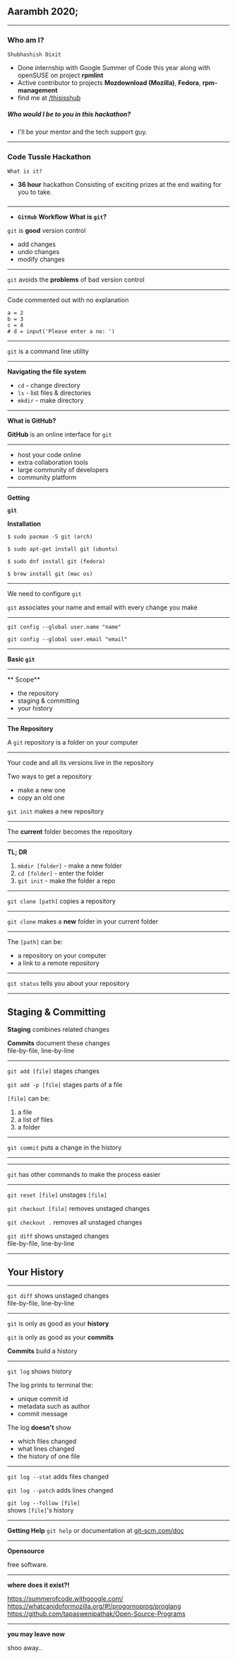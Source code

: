 ## Aarambh 2020;

---
### Who am I?
`Shubhashish Dixit`
 - Done internship with Google Summer of Code this year
 along with openSUSE on project **rpmlint**
 - Active contributor to projects **Mozdownload (Mozilla)**, **Fedora**, **rpm-management**  
 - find me at [/thisisshub](https://github.com/thisisshub)
 
##### Who would I be to you in this hackathon?
- I'll be your mentor and the tech support guy. 
---

### Code Tussle Hackathon
`What is it?`
 - **36 hour** hackathon
 Consisting of exciting prizes at the end waiting for you to take.

##### 
---
- **`GitHub`** **Workflow**
**What is `git`?**
 
`git` is **good** version control

-  add changes
-  undo changes
-   modify changes
---

`git` avoids the **problems** of bad version control

---
Code commented out with no explanation

```
a = 2 
b = 3
c = 4
# d = input('Please enter a no: ')
```
---
`git` is a command line utility

---

**Navigating the file system**

-   `cd` - change directory
-   `ls` - list files & directories
-   `mkdir` - make directory

---

 **What is GitHub?**

**GitHub** is an online interface for `git`

---
-   host your code online
-   extra collaboration tools
-   large community of developers
-   community platform
---

**Getting** 

**`git`**

**Installation**

    $ sudo pacman -S git (arch)
        
    $ sudo apt-get install git (ubuntu)
        
    $ sudo dnf install git (fedora)
        
    $ brew install git (mac os)

---
We need to configure `git`

`git` associates your name and email with every change you make

---
`git config --global user.name "name"`

`git config --global user.email "email"`

---

**Basic `git`**

---
** Scope**

-   the repository
-   staging & committing
-   your history
---

**The Repository**

A `git` repository is a folder on your computer

---
Your code and all its versions live in the repository

Two ways to get a repository

-   make a new one
-   copy an old one

`git init` makes a new repository

---
The **current** folder becomes the repository

---
**TL; DR**

1.  `mkdir [folder]` - make a new folder
2.  `cd [folder]` - enter the folder
3.  `git init` - make the folder a repo

---
`git clone [path]` copies a repository

---

`git clone` makes a **new** folder in your current folder

---
The `[path]` can be:

-   a repository on your computer
-   a link to a remote repository

---

`git status` tells you about your repository

---

## Staging & Committing

**Staging** combines related changes

**Commits** document these changes  
file-by-file, line-by-line

---
`git add [file]` stages changes

`git add -p [file]` stages parts of a file

`[file]` can be:

1.  a file
2.  a list of files
3.  a folder

---
`git commit` puts a change in the history

---

---
`git` has other commands to make the process easier

---
`git reset [file]` unstages `[file]`


`git checkout [file]` removes unstaged changes

`git checkout .` removes all unstaged changes

`git diff` shows unstaged changes  
file-by-file, line-by-line

---
## Your History
---
`git diff` shows unstaged changes  
file-by-file, line-by-line

---

`git` is only as good as your **history**

`git` is only as good as your **commits**

**Commits** build a history

---


`git log` shows history


The log prints to terminal the:

-   unique commit id
-   metadata such as author
-   commit message

The log **doesn't** show

-   which files changed
-   what lines changed
-   the history of one file

---

`git log --stat` adds files changed

`git log --patch` adds lines changed

`git log --follow [file]`  
shows `[file]`'s history

---
**Getting Help**
`git help` or documentation at [git-scm.com/doc](https://git-scm.com/doc)

---

**Opensource**
 
free software.

---

**where does it exist?!**

https://summerofcode.withgoogle.com/
https://whatcanidoformozilla.org/#!/progornoprog/proglang
https://github.com/tapaswenipathak/Open-Source-Programs

---
 **you may leave now**

shoo away..
